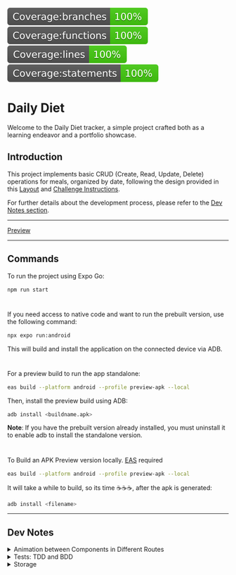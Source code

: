 ![branches](__badges__/badge-branches.svg)
![functions](__badges__/badge-functions.svg)
![lines](__badges__/badge-lines.svg)
![statements](__badges__/badge-statements.svg)

# Daily Diet
Welcome to the Daily Diet tracker, a simple project crafted both as a learning endeavor and a portfolio showcase.

## Introduction

This project implements basic CRUD (Create, Read, Update, Delete) operations for meals, organized by date, following the design provided in this [Layout](<https://www.figma.com/file/DOo34mE1V7owHxfnVDdHOu/Daily-Diet-%E2%80%A2-Desafio-React-Native-(Community)?type=design&node-id=407%3A97&mode=dev>) and [Challenge Instructions](https://efficient-sloth-d85.notion.site/Desafio-02-Daily-Diet-98b7d85ec7e9428aa0f9f3bceed4380f).

For further details about the development process, please refer to the [Dev Notes section](#dev-notes).


---

[Preview](https://github.com/luiz504/02-ig22rn-dailydiet/assets/53402833/07a5807e-6f06-4990-a63a-6cb2d8bb73e4)

---

## Commands

To run the project using Expo Go:

```bash
npm run start
```

#

If you need access to native code and want to run the prebuilt version, use the following command:

```bash
npx expo run:android
```

This will build and install the application on the connected device via ADB.

#

For a preview build to run the app standalone:

```bash
eas build --platform android --profile preview-apk --local
```

Then, install the preview build using ADB:

```bash
adb install <buildname.apk>
```

**Note**: If you have the prebuilt version already installed, you must uninstall it to enable adb to install the standalone version.

#

To Build an APK Preview version locally.
[EAS](https://docs.expo.dev/eas-insights/introduction/#installation) required

```bash
eas build --platform android --profile preview-apk --local
```

It will take a while to build, so its time ☕☕☕, after the apk is generated:

```bash
adb install <filename>
```

---

## Dev Notes

<details>
  <summary>Animation between Components in Different Routes</summary>

If you view the [Layout](<https://www.figma.com/file/DOo34mE1V7owHxfnVDdHOu/Daily-Diet-%E2%80%A2-Desafio-React-Native-(Community)?type=design&node-id=407%3A97&mode=dev>) in play mode and click on the statistics card on the HomePage, you'll notice an animation where the card smoothly blends with the header of the Statistics screen.

I made several attempts to implement this animation using `react-navigation` alongside `react-native-reanimated`. The [documentation](https://reactnavigation.org/docs/7.x/shared-element-transitions) was referred to during this process. However, due to compatibility gaps between the current version and the expo-supported version, I faced challenges.

Though I managed to achieve a closely resembling behavior using the default animation and the `sharedTransitionTag` prop from the `Animated.View` component in `react-native-reanimated`, after thorough testing, I concluded that this approach was too unstable. The instability resulted in errors that disrupted the app during the animation when navigating back from the Statistics screen to the Home screen. Unfortunately, the error messages weren't sufficiently informative.

It appears that this error has been addressed in the newer version of `react-navigation`. However, as the expo-install currently does not support this version, I decided to revert to native animations like `fade` for a more stable experience.

</details>

<details>
  <summary>Tests: TDD and BDD</summary>

This project is relatively straightforward, encompassing a total of 6 screens—3 of which are more robust, while the other 3 are quite basic. The project includes a set of basic reusable components as well as storage actions/utils designed to manage data.

I aimed to initiate the development of each component/feature with a test-first approach, although there were instances where this methodology didn't align. Particularly, with fundamental components like the Button/Form, I opted for the Composition Pattern. Here, my focus was primarily on the component's behavior, and the test's role was mainly to validate styling correctness. Given the simplicity of these components, the effort invested might not yield significant benefits. However, the true strength of Test-Driven Development (TDD) revealed itself in the creation of actions/utils. This process consistently guided me toward identifying business rules and establishing the desired behavior. It's worth noting that integration with the UI aligned closely with expectations for the majority of cases.

Throughout the testing phase of more complex screens, I encountered an issue where tests were passing, but I received console errors pertaining to the use of the `act` wrapper when initiating state changes. The situation appeared inconsistent, as employing `act` around `fireEvent` didn't resolve the unrelated ESLint argument. Subsequent research revealed that `fireEvent` is already encapsulated within the `act` context. The real challenge arose when asserting asynchronous cases, necessitating the use of `waitFor` in most scenarios. Debugging proved to be intricate due to the lack of informative error pointers.

An additional limitation I identified within [React Native Testing Library](https://callstack.github.io/react-native-testing-library/) pertained to handling refs and focus management. I encountered challenges when attempting to ascertain whether a component possessed focus or when triggering imperative functions via refs—such as blur/focus—within the testing environment.

</details>

<details>
  <summary>Storage</summary>

In this project, AsyncStorage is employed as a key:value store, necessitating data management without the conveniences offered by SQL/ORM queries.

The `Meal` entity is designed with methods to facilitate the creation, updating, and deletion of individual Meals. Additionally, an implementation exists for retrieving Meals, grouped by day, and ordered by date/hour in descending order.

To structure storage entries, I adopted the pattern `@daily-diet:meals-yyyy/MM/dd`, grouping Meals by their shared `yyyy/MM/dd` date. However, Meals are stored within an array in this storage entry, there is no limitation for how many Meals can be included in the array, it could be a problem with large-scale queries.

For the management of `Meal` collections, I implemented an additional storage entry using the key pattern `@daily-diet:days`. This entry accommodates an array of `yyyy/MM/dd` strings, which are sorted in order. The array receives updates from meal-related actions, encompassing creation, deletion, and updates of Meals.

<sub>As the project progressed, the consideration of using Unix timestamps came to the fore. This alternative could offer greater efficiency by reducing the frequency of date parsing.</sub>

The current approach to processing `Statistics` is somewhat inefficient, as it involves post-processing that requires traversing through all Meals Collections without storing the results anywhere. If I were to reconstruct this aspect, I would consider establishing a new Storage entry dedicated to housing the statistics object. This new entry would be updated in conjunction with the various `Meal` actions, resulting in a more efficient and streamlined process.

</details>
